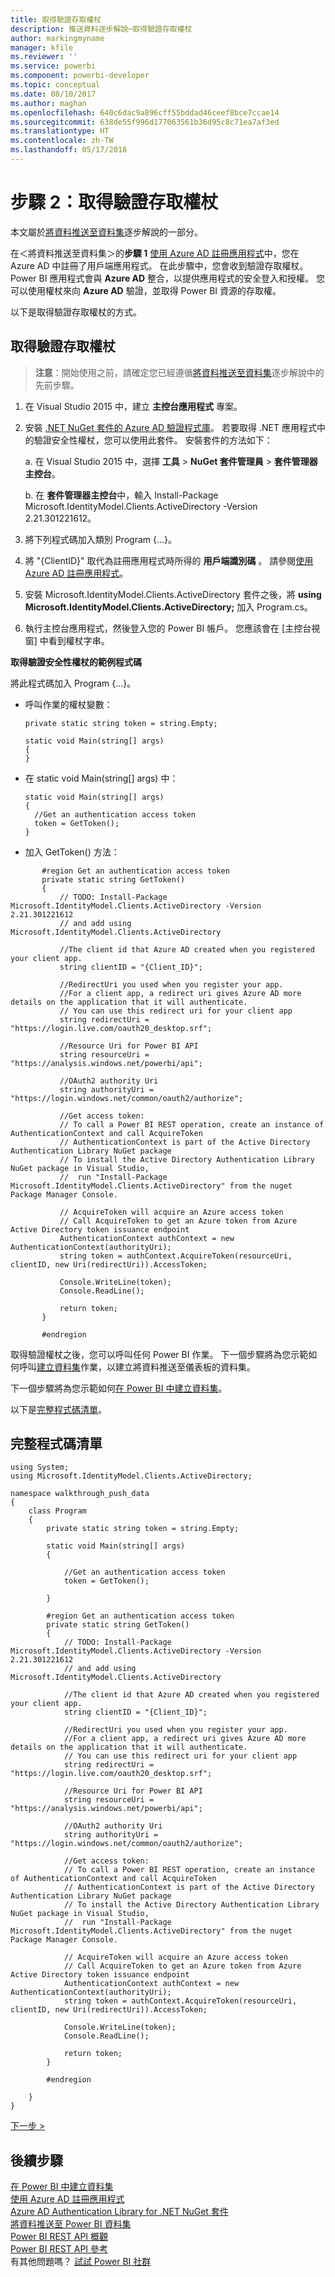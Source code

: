 ```yaml
---
title: 取得驗證存取權杖
description: 推送資料逐步解說─取得驗證存取權杖
author: markingmyname
manager: kfile
ms.reviewer: ''
ms.service: powerbi
ms.component: powerbi-developer
ms.topic: conceptual
ms.date: 08/10/2017
ms.author: maghan
ms.openlocfilehash: 640c6dac9a896cff55bddad46ceef8bce7ccae14
ms.sourcegitcommit: 638de55f996d177063561b36d95c8c71ea7af3ed
ms.translationtype: HT
ms.contentlocale: zh-TW
ms.lasthandoff: 05/17/2018
---
```

# <a name="step-2-get-an-authentication-access-token"></a>步驟 2：取得驗證存取權杖
本文屬於[將資料推送至資料集](walkthrough-push-data.md)逐步解說的一部分。

在＜將資料推送至資料集＞的**步驟 1** [使用 Azure AD 註冊應用程式](walkthrough-push-data-register-app-with-azure-ad.md)中，您在 Azure AD 中註冊了用戶端應用程式。 在此步驟中，您會收到驗證存取權杖。 Power BI 應用程式會與 **Azure AD** 整合，以提供應用程式的安全登入和授權。 您可以使用權杖來向 **Azure AD** 驗證，並取得 Power BI 資源的存取權。

以下是取得驗證存取權杖的方式。

## <a name="get-an-authentication-access-token"></a>取得驗證存取權杖
> **注意**：開始使用之前，請確定您已經遵循[將資料推送至資料集](walkthrough-push-data.md)逐步解說中的先前步驟。
> 
> 

1. 在 Visual Studio 2015 中，建立 **主控台應用程式** 專案。
2. 安裝 [.NET NuGet 套件的 Azure AD 驗證程式庫](https://www.nuget.org/packages/Microsoft.IdentityModel.Clients.ActiveDirectory/)。 若要取得 .NET 應用程式中的驗證安全性權杖，您可以使用此套件。 安裝套件的方法如下：
   
     a. 在 Visual Studio 2015 中，選擇 **工具**  > **NuGet 套件管理員**  >  **套件管理器主控台**。
   
     b. 在 **套件管理器主控台**中，輸入 Install-Package Microsoft.IdentityModel.Clients.ActiveDirectory -Version 2.21.301221612。
3. 將下列程式碼加入類別 Program {...}。
4. 將 "{ClientID}" 取代為註冊應用程式時所得的 **用戶端識別碼** 。 請參閱[使用 Azure AD 註冊應用程式](walkthrough-push-data-register-app-with-azure-ad.md)。
5. 安裝 Microsoft.IdentityModel.Clients.ActiveDirectory 套件之後，將 **using Microsoft.IdentityModel.Clients.ActiveDirectory;** 加入 Program.cs。
6. 執行主控台應用程式，然後登入您的 Power BI 帳戶。 您應該會在 [主控台視窗] 中看到權杖字串。

**取得驗證安全性權杖的範例程式碼**

將此程式碼加入 Program {...}。

* 呼叫作業的權杖變數：
  
  ```
  private static string token = string.Empty;
  
  static void Main(string[] args)
  {
  }
  ```
* 在 static void Main(string[] args) 中：
  
  ```
  static void Main(string[] args)
  {
    //Get an authentication access token
    token = GetToken();
  }
  ```
* 加入 GetToken() 方法：

```
       #region Get an authentication access token
       private static string GetToken()
       {
           // TODO: Install-Package Microsoft.IdentityModel.Clients.ActiveDirectory -Version 2.21.301221612
           // and add using Microsoft.IdentityModel.Clients.ActiveDirectory

           //The client id that Azure AD created when you registered your client app.
           string clientID = "{Client_ID}";

           //RedirectUri you used when you register your app.
           //For a client app, a redirect uri gives Azure AD more details on the application that it will authenticate.
           // You can use this redirect uri for your client app
           string redirectUri = "https://login.live.com/oauth20_desktop.srf";

           //Resource Uri for Power BI API
           string resourceUri = "https://analysis.windows.net/powerbi/api";

           //OAuth2 authority Uri
           string authorityUri = "https://login.windows.net/common/oauth2/authorize";

           //Get access token:
           // To call a Power BI REST operation, create an instance of AuthenticationContext and call AcquireToken
           // AuthenticationContext is part of the Active Directory Authentication Library NuGet package
           // To install the Active Directory Authentication Library NuGet package in Visual Studio,
           //  run "Install-Package Microsoft.IdentityModel.Clients.ActiveDirectory" from the nuget Package Manager Console.

           // AcquireToken will acquire an Azure access token
           // Call AcquireToken to get an Azure token from Azure Active Directory token issuance endpoint
           AuthenticationContext authContext = new AuthenticationContext(authorityUri);
           string token = authContext.AcquireToken(resourceUri, clientID, new Uri(redirectUri)).AccessToken;

           Console.WriteLine(token);
           Console.ReadLine();

           return token;
       }

       #endregion
```

取得驗證權杖之後，您可以呼叫任何 Power BI 作業。 下一個步驟將為您示範如何呼叫[建立資料集](https://msdn.microsoft.com/library/mt203562.aspx)作業，以建立將資料推送至儀表板的資料集。

下一個步驟將為您示範如何[在 Power BI 中建立資料集](walkthrough-push-data-create-dataset.md)。

以下是[完整程式碼清單](#code)。

<a name="code"/>

## <a name="complete-code-listing"></a>完整程式碼清單
    using System;
    using Microsoft.IdentityModel.Clients.ActiveDirectory;

    namespace walkthrough_push_data
    {
        class Program
        {
            private static string token = string.Empty;

            static void Main(string[] args)
            {

                //Get an authentication access token
                token = GetToken();

            }

            #region Get an authentication access token
            private static string GetToken()
            {
                // TODO: Install-Package Microsoft.IdentityModel.Clients.ActiveDirectory -Version 2.21.301221612
                // and add using Microsoft.IdentityModel.Clients.ActiveDirectory

                //The client id that Azure AD created when you registered your client app.
                string clientID = "{Client_ID}";

                //RedirectUri you used when you register your app.
                //For a client app, a redirect uri gives Azure AD more details on the application that it will authenticate.
                // You can use this redirect uri for your client app
                string redirectUri = "https://login.live.com/oauth20_desktop.srf";

                //Resource Uri for Power BI API
                string resourceUri = "https://analysis.windows.net/powerbi/api";

                //OAuth2 authority Uri
                string authorityUri = "https://login.windows.net/common/oauth2/authorize";

                //Get access token:
                // To call a Power BI REST operation, create an instance of AuthenticationContext and call AcquireToken
                // AuthenticationContext is part of the Active Directory Authentication Library NuGet package
                // To install the Active Directory Authentication Library NuGet package in Visual Studio,
                //  run "Install-Package Microsoft.IdentityModel.Clients.ActiveDirectory" from the nuget Package Manager Console.

                // AcquireToken will acquire an Azure access token
                // Call AcquireToken to get an Azure token from Azure Active Directory token issuance endpoint
                AuthenticationContext authContext = new AuthenticationContext(authorityUri);
                string token = authContext.AcquireToken(resourceUri, clientID, new Uri(redirectUri)).AccessToken;

                Console.WriteLine(token);
                Console.ReadLine();

                return token;
            }

            #endregion

        }
    }


[下一步 >](walkthrough-push-data-create-dataset.md)

## <a name="next-steps"></a>後續步驟
[在 Power BI 中建立資料集](walkthrough-push-data-create-dataset.md)  
[使用 Azure AD 註冊應用程式](walkthrough-push-data-register-app-with-azure-ad.md)  
[Azure AD Authentication Library for .NET NuGet 套件](https://www.nuget.org/packages/Microsoft.IdentityModel.Clients.ActiveDirectory/)  
[將資料推送至 Power BI 資料集](walkthrough-push-data.md)  
[Power BI REST API 概觀](overview-of-power-bi-rest-api.md)  
[Power BI REST API 參考](https://msdn.microsoft.com/library/mt147898.aspx)  
有其他問題嗎？ [試試 Power BI 社群](http://community.powerbi.com/)

